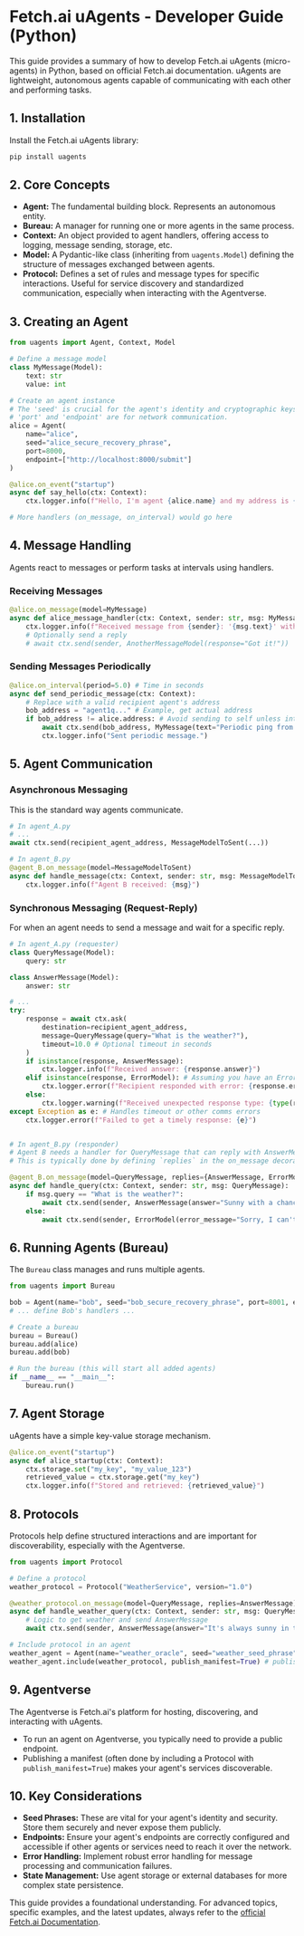# Fetch.ai uAgents - Developer Guide (Python)

This guide provides a summary of how to develop Fetch.ai uAgents (micro-agents) in Python, based on official Fetch.ai documentation. uAgents are lightweight, autonomous agents capable of communicating with each other and performing tasks.

## 1. Installation

Install the Fetch.ai uAgents library:

```bash
pip install uagents
```

## 2. Core Concepts

*   **Agent:** The fundamental building block. Represents an autonomous entity.
*   **Bureau:** A manager for running one or more agents in the same process.
*   **Context:** An object provided to agent handlers, offering access to logging, message sending, storage, etc.
*   **Model:** A Pydantic-like class (inheriting from `uagents.Model`) defining the structure of messages exchanged between agents.
*   **Protocol:** Defines a set of rules and message types for specific interactions. Useful for service discovery and standardized communication, especially when interacting with the Agentverse.

## 3. Creating an Agent

```python
from uagents import Agent, Context, Model

# Define a message model
class MyMessage(Model):
    text: str
    value: int

# Create an agent instance
# The 'seed' is crucial for the agent's identity and cryptographic keys. Keep it secret.
# 'port' and 'endpoint' are for network communication.
alice = Agent(
    name="alice",
    seed="alice_secure_recovery_phrase",
    port=8000,
    endpoint=["http://localhost:8000/submit"]
)

@alice.on_event("startup")
async def say_hello(ctx: Context):
    ctx.logger.info(f"Hello, I'm agent {alice.name} and my address is {alice.address}")

# More handlers (on_message, on_interval) would go here
```

## 4. Message Handling

Agents react to messages or perform tasks at intervals using handlers.

### Receiving Messages

```python
@alice.on_message(model=MyMessage)
async def alice_message_handler(ctx: Context, sender: str, msg: MyMessage):
    ctx.logger.info(f"Received message from {sender}: '{msg.text}' with value {msg.value}")
    # Optionally send a reply
    # await ctx.send(sender, AnotherMessageModel(response="Got it!"))
```

### Sending Messages Periodically

```python
@alice.on_interval(period=5.0) # Time in seconds
async def send_periodic_message(ctx: Context):
    # Replace with a valid recipient agent's address
    bob_address = "agent1q..." # Example, get actual address
    if bob_address != alice.address: # Avoid sending to self unless intended
        await ctx.send(bob_address, MyMessage(text="Periodic ping from Alice!", value=123))
        ctx.logger.info("Sent periodic message.")
```

## 5. Agent Communication

### Asynchronous Messaging

This is the standard way agents communicate.

```python
# In agent_A.py
# ...
await ctx.send(recipient_agent_address, MessageModelToSent(...))

# In agent_B.py
@agent_B.on_message(model=MessageModelToSent)
async def handle_message(ctx: Context, sender: str, msg: MessageModelToSent):
    ctx.logger.info(f"Agent B received: {msg}")
```

### Synchronous Messaging (Request-Reply)

For when an agent needs to send a message and wait for a specific reply.

```python
# In agent_A.py (requester)
class QueryMessage(Model):
    query: str

class AnswerMessage(Model):
    answer: str

# ...
try:
    response = await ctx.ask(
        destination=recipient_agent_address,
        message=QueryMessage(query="What is the weather?"),
        timeout=10.0 # Optional timeout in seconds
    )
    if isinstance(response, AnswerMessage):
        ctx.logger.info(f"Received answer: {response.answer}")
    elif isinstance(response, ErrorModel): # Assuming you have an ErrorModel
        ctx.logger.error(f"Recipient responded with error: {response.error_message}")
    else:
        ctx.logger.warning(f"Received unexpected response type: {type(response)}")
except Exception as e: # Handles timeout or other comms errors
    ctx.logger.error(f"Failed to get a timely response: {e}")


# In agent_B.py (responder)
# Agent B needs a handler for QueryMessage that can reply with AnswerMessage or ErrorModel.
# This is typically done by defining `replies` in the on_message decorator.

@agent_B.on_message(model=QueryMessage, replies={AnswerMessage, ErrorModel})
async def handle_query(ctx: Context, sender: str, msg: QueryMessage):
    if msg.query == "What is the weather?":
        await ctx.send(sender, AnswerMessage(answer="Sunny with a chance of agents!"))
    else:
        await ctx.send(sender, ErrorModel(error_message="Sorry, I can't answer that."))
```

## 6. Running Agents (Bureau)

The `Bureau` class manages and runs multiple agents.

```python
from uagents import Bureau

bob = Agent(name="bob", seed="bob_secure_recovery_phrase", port=8001, endpoint=["http://localhost:8001/submit"])
# ... define Bob's handlers ...

# Create a bureau
bureau = Bureau()
bureau.add(alice)
bureau.add(bob)

# Run the bureau (this will start all added agents)
if __name__ == "__main__":
    bureau.run()
```

## 7. Agent Storage

uAgents have a simple key-value storage mechanism.

```python
@alice.on_event("startup")
async def alice_startup(ctx: Context):
    ctx.storage.set("my_key", "my_value_123")
    retrieved_value = ctx.storage.get("my_key")
    ctx.logger.info(f"Stored and retrieved: {retrieved_value}")
```

## 8. Protocols

Protocols help define structured interactions and are important for discoverability, especially with the Agentverse.

```python
from uagents import Protocol

# Define a protocol
weather_protocol = Protocol("WeatherService", version="1.0")

@weather_protocol.on_message(model=QueryMessage, replies=AnswerMessage)
async def handle_weather_query(ctx: Context, sender: str, msg: QueryMessage):
    # Logic to get weather and send AnswerMessage
    await ctx.send(sender, AnswerMessage(answer="It's always sunny in the Agentverse!"))

# Include protocol in an agent
weather_agent = Agent(name="weather_oracle", seed="weather_seed_phrase")
weather_agent.include(weather_protocol, publish_manifest=True) # publish_manifest for Agentverse
```

## 9. Agentverse

The Agentverse is Fetch.ai's platform for hosting, discovering, and interacting with uAgents.
*   To run an agent on Agentverse, you typically need to provide a public endpoint.
*   Publishing a manifest (often done by including a Protocol with `publish_manifest=True`) makes your agent's services discoverable.

## 10. Key Considerations

*   **Seed Phrases:** These are vital for your agent's identity and security. Store them securely and never expose them publicly.
*   **Endpoints:** Ensure your agent's endpoints are correctly configured and accessible if other agents or services need to reach it over the network.
*   **Error Handling:** Implement robust error handling for message processing and communication failures.
*   **State Management:** Use agent storage or external databases for more complex state persistence.

This guide provides a foundational understanding. For advanced topics, specific examples, and the latest updates, always refer to the [official Fetch.ai Documentation](https://fetch.ai/docs).
